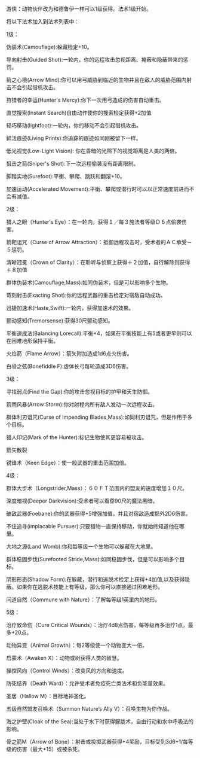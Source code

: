 游侠：动物伙伴改为和德鲁伊一样可以1级获得。法术1级开始。


将以下法术加入到法术列表中：

1级：

伪装术(Camouflage):躲藏检定+10。

导向射击(Guided Shot):一轮内，你的远程攻击忽视距离、掩蔽和隐蔽带来的惩罚。

箭之心境(Arrow Mind):你可以用弓威胁到临近的生物并且在敌人的威胁范围内射击不会引起借机攻击。

狩猎者的幸运(Hunter's Mercy):你下一次用弓造成的伤害自动重击。

直觉搜索(Instant Search)自由动作使你的搜索检定获得+2加值

轻巧移动(lightfoot):一轮内，你的移动不会引起借机攻击。

鲜活痕迹(Living Prints):你追踪的痕迹如同刚被留下一样。

低光视觉(Low-Light Vision): 你在昏暗的光照下的视觉距离是人类的两倍。

狙击之箭(Sniper's Shot):下一次远程偷袭没有距离限制。

脚踏实地(Surefoot):平衡、攀爬、跳跃和翻滚+10。

加速运动(Accelerated Movement):平衡、攀爬或潜行时可以以正常速度前进而不会有减值。

 

2级：

猎人之眼（Hunter's Eye）：在一轮内，获得１／每３施法者等级Ｄ６点偷袭伤害。

箭靶诅咒（Curse of Arrow Attraction）：抵御远程攻击时，受术者的ＡＣ承受－５惩罚。

清晰冠冕（Crown of Clarity）：在聆听与侦察上获得＋２加值，自行解除则获得＋８加值

群体伪装术(Camouflage,Mass):如同伪装术，但是可以影响多个生物。

苛刻射击(Exacting Shot):你的远程武器的重击检定对宿敌自动成功。

迅捷加速术(Haste,Swift):一轮内，获得加速术的效果。

颤动感知(Tremorsense):获得30尺颤动感知。

平衡速成法(Balancing Lorecall):平衡+4，如果在平衡技能上有5或者更早则可以在困难地形保持平衡。

火焰箭（Flame Arrow）：箭矢附加造成1d6点火伤害。

白骨之弦(Bonefiddle F):虚体长弓每轮造成3D6伤害。

 

3级：

寻找弱点(Find the Gap):你的攻击忽视目标的护甲和天生防御。

箭雨风暴(Arrow Storm):你对射程内所有敌人发动一次远程攻击。

群体利刃诅咒(Curse of Impending Blades,Mass):如同利刃诅咒，但是作用于多个目标。

猎人印记(Mark of the Hunter):标记生物使其更容易被攻击。

箭矢散裂

锐锋术（Keen Edge）：使一般武器的重击范围加倍。

 

4级：

群体大步术（Longstrider,Mass）：６０ＦＴ范围内的盟友的速度增加１０尺。

深度暗视(Deeper Darkvision):受术者可以看穿90尺的魔法黑暗。

破敌武器(Foebane):你的武器获得+5增强加值，并且对宿敌造成额外2D6伤害。

不住追寻(implacable Pursuer):只要猎物一直保持移动，你就始终知道他在哪里。

大地之源(Land Womb):你和每等级一个生物可以躲藏在大地里。

群体稳固步伐(Surefooted Stride,Mass):如同稳固步伐，但是可以影响多个目标。

阴影形态(Shadow Form):在躲藏，潜行和逃脱术检定上获得+4加值,以及获得隐蔽。如果你在逃脱术技能上有等级，那么你可以直接通过困难地形。

问道自然（Commune with Nature）：了解每等级1英里内的地形。

 

5级：

治疗致命伤（Cure Critical Wounds）：治疗4d8点伤害，每等级再多治疗1点，最多+20点。

动物异变（Animal Growth）：每2等级使一个动物变大一倍。

启蒙术（Awaken X）：动物或树获得人类的智慧。

操控风向（Control Winds）：改变风的方向和速度。

防死结界（Death Ward）：允许受术者免疫死亡类法术和负能量效果。

圣居（Hallow M）：目标地神圣化。

五级自然盟友召唤术（Summon Nature’s Ally V）：召唤生物为你作战。

海之护壁(Cloak of the Sea):当处于水下时获得朦胧术，自由行动和水中呼吸法的影响。

骨之箭M（Arrow of Bone）：射击或投掷武器获得+4奖励，目标受到3d6+1/每等级的伤害（最大+15）或被杀死。
